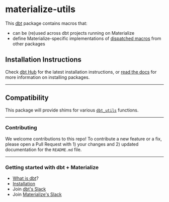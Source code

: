 # materialize-utils

This [dbt](https://github.com/fishtown-analytics/dbt) package contains macros
that:
- can be (re)used across dbt projects running on Materialize
- define Materialize-specific implementations of [dispatched macros](https://docs.getdbt.com/reference/dbt-jinja-functions/adapter/#dispatch) from other packages

## Installation Instructions

Check [dbt Hub](https://hub.getdbt.com) for the latest installation
instructions, or [read the docs](https://docs.getdbt.com/docs/package-management)
for more information on installing packages.

----

## Compatibility

This package will provide shims for various [`dbt_utils`](https://github.com/fishtown-analytics/dbt-utils)
functions.

----

### Contributing

We welcome contributions to this repo! To contribute a new feature or a fix,
please open a Pull Request with 1) your changes and 2) updated documentation for
the `README.md` file.

----

### Getting started with dbt + Materialize

- [What is dbt](https://docs.getdbt.com/docs/introduction)?
- [Installation](https://github.com/MaterializeInc/dbt-materialize)
- Join [dbt's Slack](http://slack.getdbt.com/)
- Join [Materialize's Slack](https://materialize.com/)
